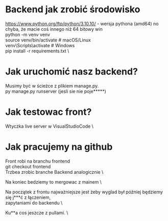 # Backend jak zrobić środowisko 

https://www.python.org/ftp/python/3.10.10/ - wersja pythona (amd64) no chyba, że macie coś innego niż 64 bitowy win \
python -m venv venv \
source venv/bin/activate  # macOS/Linux  \
venv\Scripts\activate     # Windows \
pip install -r requirements.txt \

# Jak uruchomić nasz backend? 
Musimy być w ścieżce z plikiem manage.py. \
py manage.py runserver (jesli sie nie poje*****)

# Jak testowac front? 
Wtyczka live server w VisualStudioCode \
 
# Jak pracujemy na github 
Front robi na branchu frontend \
git checkout frontend \
Trzbea zrobic branche
Backend analogicznie \

Na koniec bedziemy to mergowac z mainem \

Na początek z frontu najważniejsze jest żeby wyglad był później będziemy się j***ć z łączeniem, \
zapytaniami do backendu \

Ku**a cos jeszcze z pullami. \

